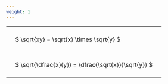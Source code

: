 ```yaml
---
weight: 1
---
```


<style type="text/css">
#T_b0e96 th.col_heading {
  text-align: left;
  font-size: 1em;
}
#T_b0e96 td {
  text-align: left;
  font-size: 1em;
  padding: 1.5em;
}
</style>
<table id="T_b0e96">
  <thead>
  </thead>
  <tbody>
    <tr>
      <td id="T_b0e96_row0_col0" class="data row0 col0" >$ \sqrt{xy} = \sqrt{x} \times \sqrt{y} $</td>
    </tr>
    <tr>
      <td id="T_b0e96_row1_col0" class="data row1 col0" >$ \sqrt{\dfrac{x}{y}} = \dfrac{\sqrt{x}}{\sqrt{y}} $</td>
    </tr>
  </tbody>
</table>
